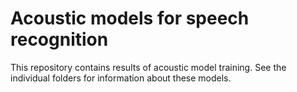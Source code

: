 # Acoustic models for speech recognition

This repository contains results of acoustic model training. See the individual folders for information about these models.


